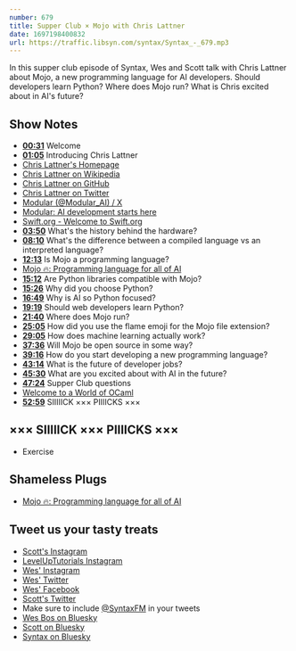 ```yaml
---
number: 679
title: Supper Club × Mojo with Chris Lattner
date: 1697198400832
url: https://traffic.libsyn.com/syntax/Syntax_-_679.mp3
---
```


In this supper club episode of Syntax, Wes and Scott talk with Chris Lattner about Mojo, a new programming language for AI developers. Should developers learn Python? Where does Mojo run? What is Chris excited about in AI's future?

## Show Notes

- **[00:31](#t=00:31)** Welcome
- **[01:05](#t=01:05)** Introducing Chris Lattner
- [Chris Lattner's Homepage](https://www.nondot.org/sabre/)
- [Chris Lattner on Wikipedia](https://en.wikipedia.org/wiki/Chris_Lattner)
- [Chris Lattner on GitHub](https://github.com/lattner)
- [Chris Lattner on Twitter](https://twitter.com/clattner_llvm?lang=en)
- [Modular (@Modular_AI) / X](https://twitter.com/Modular_AI)
- [Modular: AI development starts here](https://www.modular.com/)
- [Swift.org - Welcome to Swift.org](https://www.swift.org/)
- **[03:50](#t=03:50)** What's the history behind the hardware?
- **[08:10](#t=08:10)** What's the difference between a compiled language vs an interpreted language?
- **[12:13](#t=12:13)** Is Mojo a programming language?
- [Mojo 🔥: Programming language for all of AI](https://www.modular.com/mojo)
- **[15:12](#t=15:12)** Are Python libraries compatible with Mojo?
- **[15:26](#t=15:26)** Why did you choose Python?
- **[16:49](#t=16:49)** Why is AI so Python focused?
- **[19:19](#t=19:19)** Should web developers learn Python?
- **[21:40](#t=21:40)** Where does Mojo run?
- **[25:05](#t=25:05)** How did you use the flame emoji for the Mojo file extension?
- **[29:05](#t=29:05)** How does machine learning actually work?
- **[37:36](#t=37:36)** Will Mojo be open source in some way?
- **[39:16](#t=39:16)** How do you start developing a new programming language?
- **[43:14](#t=43:14)** What is the future of developer jobs?
- **[45:30](#t=45:30)** What are you excited about with AI in the future?
- **[47:24](#t=47:24)** Supper Club questions
- [Welcome to a World of OCaml](https://ocaml.org/)
- **[52:59](#t=52:59)** SIIIIICK ××× PIIIICKS ×××

## ××× SIIIIICK ××× PIIIICKS ×××

- Exercise

## Shameless Plugs

- [Mojo 🔥: Programming language for all of AI](https://www.modular.com/mojo)

## Tweet us your tasty treats

- [Scott's Instagram](https://www.instagram.com/stolinski/)
- [LevelUpTutorials Instagram](https://www.instagram.com/LevelUpTutorials/)
- [Wes' Instagram](https://www.instagram.com/wesbos/)
- [Wes' Twitter](https://twitter.com/wesbos)
- [Wes' Facebook](https://www.facebook.com/wesbos.developer)
- [Scott's Twitter](https://twitter.com/stolinski)
- Make sure to include [@SyntaxFM](https://twitter.com/SyntaxFM) in your tweets
- [Wes Bos on Bluesky](https://bsky.app/profile/wesbos.com)
- [Scott on Bluesky](https://bsky.app/profile/tolin.ski)
- [Syntax on Bluesky](https://bsky.app/profile/syntax.fm)
